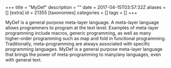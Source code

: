 +++
title = "MyDef"
description = ""
date = 2017-04-15T03:57:32Z
aliases = []
[extra]
id = 21355
[taxonomies]
categories = []
tags = []
+++

MyDef is a general purpose meta-layer language.
A meta-layer language allows programmers to program at the text level.
Examples of meta-layer programming include macros,
generic programming, as well as many higher-order programming
such as map and fold in functional programming.
Traditionally, meta-programming are always associated
with specific programming languages.
MyDef is a general purpose meta-layer language
that brings the power of meta-programming to many/any languages,
even with general text.
